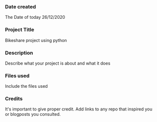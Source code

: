 ### Date created
The Date of today 26/12/2020

### Project Title
Bikeshare project using python 

### Description
Describe what your project is about and what it does

### Files used
Include the files used

### Credits
It's important to give proper credit. Add links to any repo that inspired you or blogposts you consulted.

